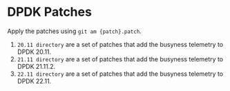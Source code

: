 # DPDK Patches

Apply the patches using ```git am {patch}.patch```.
1. ```20.11 directory``` are a set of patches that add the busyness telemetry to DPDK 20.11.
2. ```21.11 directory``` are a set of patches that add the busyness telemetry to DPDK 21.11.2.
3. ```22.11 directory``` are a set of patches that add the busyness telemetry to DPDK 22.11.
